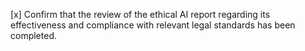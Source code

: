 [x] Confirm that the review of the ethical AI report regarding its effectiveness and compliance with relevant legal standards has been completed.